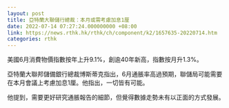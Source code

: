```yaml
---
layout: post
title: 亞特蘭大聯儲行總裁：本月或需考慮加息1厘
date: 2022-07-14 07:27:24.000000000 +08:00
link: https://news.rthk.hk/rthk/ch/component/k2/1657635-20220714.htm
categories: rthk
---
```


美國6月消費物價指數按年上升9.1%，創逾40年新高，指數按月升1.3%。

亞特蘭大聯邦儲備銀行總裁博斯蒂克指出，6月通脹率高過預期，聯儲局可能需要在本月會議上考慮加息1厘。他指出，一切皆有可能。

他提到，需要更好研究通脹報告的細節，但覺得數據走勢未有以正面的方式發展。
